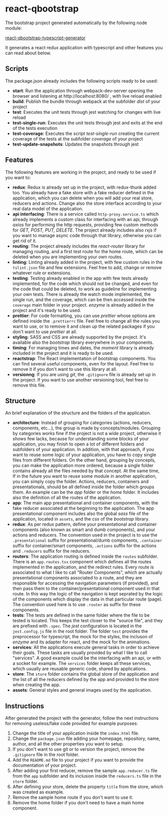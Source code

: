 # react-qbootstrap

The bootstrap project generated automatically by the following node module:

[react-qbootstrap-typescript-generator](https://www.npmjs.com/package/react-qbootstrap-typescript-generator)

It generates a react redux application with typescript and other features you can read about below.

## Scripts

The package.json already includes the following scripts ready to be used:

- **start**: Run the application through webpack-dev-server opening the browser and listening at http://localhost:8080/ , with live reload enabled
- **build**: Publish the bundle through webpack at the subfolder _dist_ of your project
- **test**: Executes the unit tests through jest watching for changes with live reload
- **test-single-run**: Executes the unit tests through jest and exits at the end of the tests execution
- **test-coverage**: Executes the script _test-single-run_ creating the current coverage of the tests at the subfolder _coverage_ of your project
- **test-update-snapshots**: Updates the snapshots through jest

## Features

The following features are working in the project, and ready to be used if you want to:

- **redux**: Redux is already set up in the project, with redux-thunk added too. You already have a fake store with a fake reducer defined in the application, which you can delete when you will add your real store, reducers and actions. Change also the store interface according to your real data model of the application.
- **api interfacing**: There is a service called `http-proxy.service.ts` which already implements a custom class for interfacing with an api, through _axios_ for performing the http requests, providing few custom methods for _GET, POST, PUT, DELETE_. The project already includes also _rxjs_ if you want to manage async code through that library, otherwise you can get rid of it.
- **routing**: The project already includes the _react-router_ library for managing routing, and a first test route for the home route, which can be deleted when you are implementing your own routes.
- **linting**: Linting already added in the project, with few custom rules in the `tslint.json` file and few extensions. Feel free to add, change or remove whatever rule or extensions.
- **testing**: Testing already enabled in the app with few tests already implemented, for the code which should not be changed, and even for the code that could be deleted, to work as guideline for implementing your own tests. There is already the watch mode implemented, the single run, and the coverage, which can be then accessed inside the `coverage` main folder in your project. _enzyme_ is already added in the project and it's ready to be used.
- **prettier**: For code formatting, you can use _prettier_ whose options are defined inside the `.prettierrc` file. Feel free to change all the rules you want to use, or to remove it and clean up the related packages if you don't want to use _prettier_ at all.
- **styling**: SASS and CSS are already supported by the project. It's available also the _bootstrap_ library everywhere in your components.
- **timing**: For managing times and dates, the _moment_ library is already included in the project and it is ready to be used.
- **reactstrap**: The React implementation of bootstrap components. You can find several useful components, even for the layout. Feel free to remove it if you don't want to use this library at all.
- **versionng**: If you are using _git_, the `.gitignore` file is already set up in the project. If you want to use another versioning tool, feel free to remove this file.

## Structure

An brief explanation of the structure and the folders of the application.

- **architecture**: Instead of grouping for categories (actions, reducers, components, etc...), the group is made by concepts/modules. Grouping by categories works fine if the project is not a wide project, otherwise it shows few lacks, because for understanding some blocks of your application, you may finish to open a lot of different folders and subfolders of your application. In addition, with that approach, if you want to reuse some logic of your application, you have to copy single files from different folders. On the other hand, grouping by concepts, you can make the application more ordered, because a single folder contains already all the files needed by that concept. At the same time, If in the future you want to reuse some module in another application, you can simply copy the folder. Actions, reducers, containers and presentationals, should be all defined inside the folder which groups them. An example can be the _app_ folder or the _home_ folder. It includes also the definition of all the routes of the application.
- **app**: The main app presentational and container components, with the fake reducer associated at the beginning to the application. The app presentational component includes also the global _sass_ file of the application, located in `assets`, and the _css_ of the _bootstrap_ library.
- **redux**: As per redux pattern, define your presentational and container components (also known as smart and dumb components), and your actions and reducers. The convention used in the project is to use the `.presentational` suffix for presentational/dumb components, `.container` suffix for container/smart components, `.actions` suffix for the actions and `.reducers` suffix for the reducers.
- **routers**: The application routing is defined inside the `routes` subfolder. There is an `app.routes.tsx` component which defines all the routes implemented in the application, and the redirect rules. Every route is associated to what I like to call "Router Components", which are actually presentational components associated to a route, and they are responsible for accessing the navigation parameters (if provided), and then pass them to the container/presentational component used in that route. In this way the logic of the navigation is kept seprated by the logic of the components which display the data in that particular route (page). The convention used here is to use `.router` as suffix for these components.
- **tests**: The tests are defined in the same folder where the file to be tested is located. This keeps the test closer to the "source file", and they are prefixed with `.spec`. The _jest_ configuration is located in the `jest.config.js` file in the root folder. The folder `test` provides the preprocessor for typescript, the mock for the styles, the incluson of _enzyme_ and its adapter for react, and the mock for the animations.
- **services**: All the applications execute general tasks in order to achieve their goals. These tasks are usually provided by what I like to call "services". A good example could be the interfacing with an api, or with a socket for example. The `services` folder keeps all these services, which usually are reusable generic code, shared by applications.
- **store**: The `store` folder contains the global store of the application and the list of all the reducers defined by the app and provided to the store when creating the app.
- **assets**: General styles and general images used by the application.

## Instructions

After generated the project with the generator, follow the next instructions for removing useless/fake code provided for example purposes:

1. Change the title of your application inside the `index.html` file.
2. Change the `package.json` file adding your homepage, repository, name, author, and all the other properties you want to setup.
3. If you don't want to use git or to version the project, remove the `.gitignore` file in the root folder.
4. Add the `README.md` file to your project if you want to provide the documentation of your project.
5. After adding your first reducer, remove the sample `app.reducer.ts` file from the `app` subfolder and its inclusion inside the `reducers.ts` file in the `store` folder.
6. After defining your store, delete the property `title` from the store, which was created as example.
7. Remove the sample home route if you don't want to use it.
8. Remove the home folder if you don't need to have a main home component.
